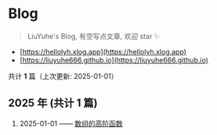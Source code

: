 # Blog

> LiuYuhe's Blog, 有空写点文章, 欢迎 star ✨
- [https://hellolyh.xlog.app](https://hellolyh.xlog.app)
- [https://liuyuhe666.github.io](https://liuyuhe666.github.io)


共计 **1** 篇（上次更新: 2025-01-01）

## 2025 年 (共计 1 篇)

1. 2025-01-01 —— [数组的高阶函数](https://github.com/liuyuhe666/blog/issues/1)
